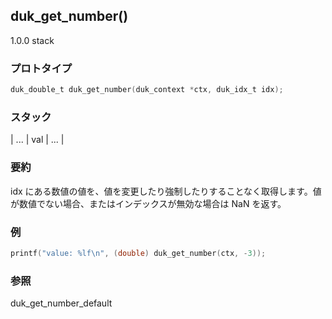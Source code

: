 ## duk_get_number() 

1.0.0 stack

### プロトタイプ

```c
duk_double_t duk_get_number(duk_context *ctx, duk_idx_t idx);
```

### スタック

| ... | val | ... |

### 要約

idx にある数値の値を、値を変更したり強制したりすることなく取得します。値が数値でない場合、またはインデックスが無効な場合は NaN を返す。


### 例

```c
printf("value: %lf\n", (double) duk_get_number(ctx, -3));
```

### 参照

duk_get_number_default